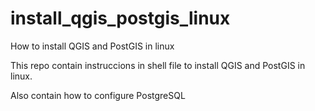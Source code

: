 # install_qgis_postgis_linux
How to install QGIS and PostGIS in linux

This repo contain instruccions in shell file to install QGIS and PostGIS in linux.

Also contain how to configure PostgreSQL
